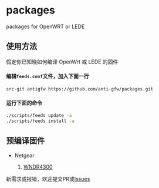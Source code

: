# packages
packages for OpenWRT or LEDE

## 使用方法

假定你已知晓如何编译 OpenWrt 或 LEDE 的固件

#### 编辑`feeds.conf`文件，加入下面一行

```
src-git antigfw https://github.com/anti-gfw/packages.git
```

#### 运行下面的命令

```bash
./scripts/feeds update -a
./scripts/feeds install -a
```

## 预编译固件

* Netgear

    1. [WNDR4300](https://dl.ibrother.me/lede/targets/ar71xx/nand/)

新需求或报错，欢迎提交PR或[Issues](https://github.com/anti-gfw/packages/issues/new)
